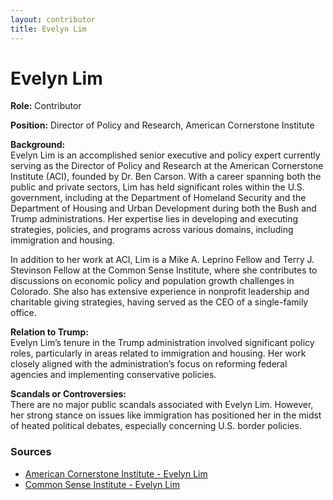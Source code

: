 ```yaml
---
layout: contributor
title: Evelyn Lim
---
```


# Evelyn Lim

**Role:** Contributor

**Position:** Director of Policy and Research, American Cornerstone Institute

**Background:**  
Evelyn Lim is an accomplished senior executive and policy expert currently serving as the Director of Policy and Research at the American Cornerstone Institute (ACI), founded by Dr. Ben Carson. With a career spanning both the public and private sectors, Lim has held significant roles within the U.S. government, including at the Department of Homeland Security and the Department of Housing and Urban Development during both the Bush and Trump administrations. Her expertise lies in developing and executing strategies, policies, and programs across various domains, including immigration and housing.

In addition to her work at ACI, Lim is a Mike A. Leprino Fellow and Terry J. Stevinson Fellow at the Common Sense Institute, where she contributes to discussions on economic policy and population growth challenges in Colorado. She also has extensive experience in nonprofit leadership and charitable giving strategies, having served as the CEO of a single-family office.

**Relation to Trump:**  
Evelyn Lim’s tenure in the Trump administration involved significant policy roles, particularly in areas related to immigration and housing. Her work closely aligned with the administration’s focus on reforming federal agencies and implementing conservative policies.

**Scandals or Controversies:**  
There are no major public scandals associated with Evelyn Lim. However, her strong stance on issues like immigration has positioned her in the midst of heated political debates, especially concerning U.S. border policies.

### Sources
- [American Cornerstone Institute - Evelyn Lim](https://americancornerstone.org/evelyn-lim-despite-trafficking-crisis-bidens-policies-encourage-minors-to-cross-southern-border-alone/)
- [Common Sense Institute - Evelyn Lim](https://commonsenseinstituteco.org/about/fellows/evelyn-lim/)
